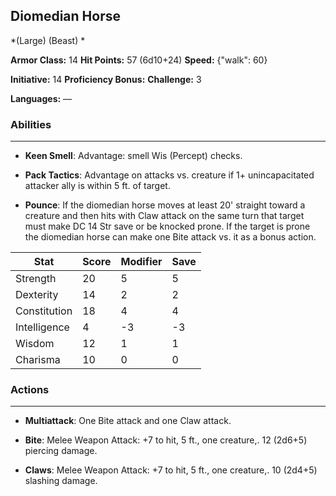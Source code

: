 ## Diomedian Horse
*(Large) (Beast) *

**Armor Class:** 14
**Hit Points:** 57 (6d10+24)
**Speed:** {"walk": 60}

**Initiative:** 14
**Proficiency Bonus:**
**Challenge:** 3

**Languages:** —

### Abilities
 --- 
- **Keen Smell**: Advantage: smell Wis (Percept) checks.

- **Pack Tactics**: Advantage on attacks vs. creature if 1+ unincapacitated attacker ally is within 5 ft. of target.

- **Pounce**: If the diomedian horse moves at least 20' straight toward a creature and then hits with Claw attack on the same turn that target must make DC 14 Str save or be knocked prone. If the target is prone the diomedian horse can make one Bite attack vs. it as a bonus action.



| Stat | Score | Modifier | Save |
| ---- | ---- | ---- | ---- |
| Strength | 20 | 5 | 5 |
| Dexterity | 14 | 2 | 2 |
| Constitution | 18 | 4 | 4 |
| Intelligence | 4 | -3 | -3 |
| Wisdom | 12 | 1 | 1 |
| Charisma | 10 | 0 | 0 |

### Actions
 --- 
- **Multiattack**: One Bite attack and one Claw attack.

- **Bite**: Melee Weapon Attack: +7 to hit, 5 ft., one creature,. 12 (2d6+5) piercing damage.

- **Claws**: Melee Weapon Attack: +7 to hit, 5 ft., one creature,. 10 (2d4+5) slashing damage.

